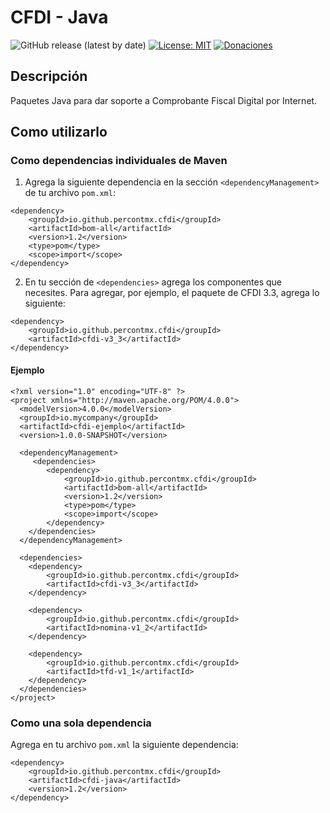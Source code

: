 # CFDI - Java

![GitHub release (latest by date)](https://img.shields.io/github/v/release/percontmx/cfdi?color=green&label=Versi%C3%B3n)
[![License: MIT](https://img.shields.io/badge/License-MIT-green.svg)](https://opensource.org/licenses/MIT)
[![Donaciones](https://img.shields.io/badge/Donate-PayPal-blue.svg)](https://paypal.me/alexpercont)

## Descripción

Paquetes Java para dar soporte a Comprobante Fiscal Digital por Internet.

## Como utilizarlo

### Como dependencias individuales de Maven

1. Agrega la siguiente dependencia en la sección `<dependencyManagement>` de tu archivo `pom.xml`:

```
<dependency>
    <groupId>io.github.percontmx.cfdi</groupId>
    <artifactId>bom-all</artifactId>
    <version>1.2</version>
    <type>pom</type>
    <scope>import</scope>
</dependency>
```

2. En tu sección de `<dependencies>` agrega los componentes que necesites. Para agregar, por ejemplo, el paquete de CFDI
   3.3, agrega lo siguiente:
   
```
<dependency>
    <groupId>io.github.percontmx.cfdi</groupId>
    <artifactId>cfdi-v3_3</artifactId>
</dependency>
```

#### Ejemplo

```
<?xml version="1.0" encoding="UTF-8" ?>
<project xmlns="http://maven.apache.org/POM/4.0.0">
  <modelVersion>4.0.0</modelVersion>
  <groupId>io.mycompany</groupId>
  <artifactId>cfdi-ejemplo</artifactId>
  <version>1.0.0-SNAPSHOT</version>

  <dependencyManagement>
     <dependencies>
        <dependency>
            <groupId>io.github.percontmx.cfdi</groupId>
            <artifactId>bom-all</artifactId>
            <version>1.2</version>
            <type>pom</type>
            <scope>import</scope>
        </dependency>
    </dependencies>
  </dependencyManagement>

  <dependencies>
    <dependency>
        <groupId>io.github.percontmx.cfdi</groupId>
        <artifactId>cfdi-v3_3</artifactId>
    </dependency>

    <dependency>
        <groupId>io.github.percontmx.cfdi</groupId>
        <artifactId>nomina-v1_2</artifactId>
    </dependency>

    <dependency>
        <groupId>io.github.percontmx.cfdi</groupId>
        <artifactId>tfd-v1_1</artifactId>
    </dependency>
  </dependencies>
</project>
```

### Como una sola dependencia

Agrega en tu archivo `pom.xml` la siguiente dependencia:

```
<dependency>
    <groupId>io.github.percontmx.cfdi</groupId>
    <artifactId>cfdi-java</artifactId>
    <version>1.2</version>
</dependency>
```

